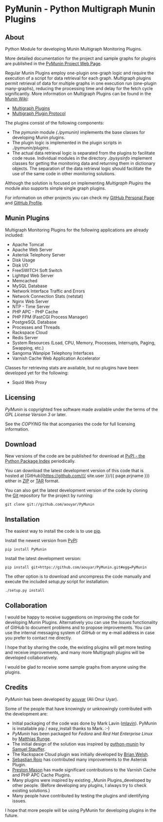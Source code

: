 PyMunin - Python Multigraph Munin Plugins
=========================================


About
-----

Python Module for developing Munin Multigraph Monitoring Plugins.

More detailed documentation for the project and sample graphs for plugins are 
published in the [PyMunin Project Web Page](http://aouyar.github.com/PyMunin/).

Regular Munin Plugins employ one-plugin one-graph logic and require the 
execution of a script for data retrieval for each graph.
Multigraph plugins permit retrieval of data for multiple graphs in one execution 
run (one-plugin many-graphs), reducing the processing time and delay for the 
fetch cycle significantly.
More information on Multigraph Plugins can be found in the 
[Munin Wiki](http://munin-monitoring.org/wiki/):

* [Multigraph Plugins](http://munin-monitoring.org/wiki/MultigraphSampleOutput)
* [Multigraph Plugin Protocol](http://munin-monitoring.org/wiki/protocol-multigraph)

The plugins consist of the following components:

* The _pymunin_ module _(./pymunin)_ implements the base classes for
  developing Munin plugins.
* The plugin logic is implemented in the plugin scripts in _./pymunin/plugins_.
* The actual data retrieval logic is separated from the plugins to facilitate
  code reuse. Individual modules in the directory _./pysysinfo_ implement classes 
  for getting the monitoring data and returning them in dictionary objects. 
  The separation of the data retrieval logic should facilitate the use of the 
  same code in other monitoring solutions.

Although the solution is focused on implementing _Multigraph Plugins_ the module
also supports simple single graph plugins.

For information on other projects you can check 
my [GitHub Personal Page](http://aouyar.github.com)
and [GitHub Profile](https://github.com/aouyar).


Munin Plugins
-------------

Multigraph Monitoring Plugins for the following applications are already
included:

* Apache Tomcat
* Apache Web Server
* Asterisk Telephony Server
* Disk Usage
* Disk I/O
* FreeSWITCH Soft Switch
* Lighttpd Web Server
* Memcached
* MySQL Database
* Network Interface Traffic and Errors
* Network Connection Stats (netstat)
* Nginx Web Server
* NTP - Time Server
* PHP APC - PHP Cache
* PHP FPM (FastCGI Process Manager)
* PostgreSQL Database
* Processes and Threads
* Rackspace Cloud
* Redis Server
* System Resources 
  (Load, CPU, Memory, Processes, Interrupts, Paging, Swapping, etc.)
* Sangoma Wanpipe Telephony Interfaces
* Varnish Cache Web Application Accelerator


Classes for retrieving stats are available, but no plugins have been developed
yet for the following:

* Squid Web Proxy


Licensing
---------

_PyMunin_ is copyrighted free software made available under the terms of the 
_GPL License Version 3_ or later.

See the _COPYING_ file that acompanies the code for full licensing information.


Download
--------

New versions of the code are be published for download 
at [PyPI - the Python Package Index](http://pypi.python.org/pypi/PyMunin) 
periodically.

You can download the latest development version of this code that is hosted 
at [GitHub](https://github.com/{{ site.user }}/{{ page.prjname }}) either
in [ZIP](https://github.com/aouyar/PyMunin/zipball/master)
or [TAR](https://github.com/aouyar/PyMunin/tarball/master) 
format.

You can also get the latest development version of the code by cloning  
the [Git](http://git-scm.com) repository for the project by running:

	git clone git://github.com/aouyar/PyMunin


Installation
------------

The easiest way to install the code is to use [pip](http://www.pip-installer.org/).

Install the newest version from [PyPI](http://pypi.python.org/pypi/PyMunin):

	pip install PyMunin
	
Install the latest development version:

	pip install git+https://github.com/aouyar/PyMunin.git#egg=PyMunin
	
The other option is to download and uncompress the code manually and execute the 
included _setup.py_ script for installation:

	./setup.py install


Collaboration
-------------

I would be happy to receive suggestions on improving the code for developing 
Munin Plugins. Alternatively you can use the _Issues_ functionality of _GitHub_ 
to document problems and to propose improvements. You can use the internal 
messaging system of _GitHub_ or my e-mail address in case you prefer to 
contact me directly.

I hope that by sharing the code, the existing plugins will get more testing and 
receive improvements, and many more Multigraph plugins will be developed 
collaboratively.

I would be glad to receive some sample graphs from anyone using the plugins.


Credits
-------

_PyMunin_ has been developed 
by [aouyar](https://github.com/aouyar) (Ali Onur Uyar).

Some of the people that have knowingly or unknowingly contributed with the 
development are:

* Initial packaging of the code was done by Mark Lavin
([mlavin](https://github.com/mlavin)).
PyMunin is installable pip / easy_install thanks to Mark. :-)
* _PyMunin_ has been packaged for _Fedora_ and _Red Hat Enterprise Linux_ by 
  [Matthias Runge](www.matthias-runge.de).
* The initial design of the solution was inspired by 
[python-munin](https://github.com/samuel/python-munin) 
by [Samuel Stauffer](https://github.com/samuel).
* The Rackspace Cloud plugin was initially developed
  by [Brian Welsh](https://github.com/palewire).
* [Sebastian Rojo](https://github.com/arpagon) has contributed
many improvements to the Asterisk Plugin.
* [Preston Mason](https://github.com/pentie) has made significant contributions to 
the Varnish Cache and PHP APC Cache Plugins.
* Many plugins were inspired by existing _Munin Plugins_developed by other 
  people. (Before developing any plugins, I always try to check existing 
  solutions.)
* Many people have contributed by testing the plugins and identifying issues.

I hope that more people will be using PyMunin for developing plugins in the 
future.
